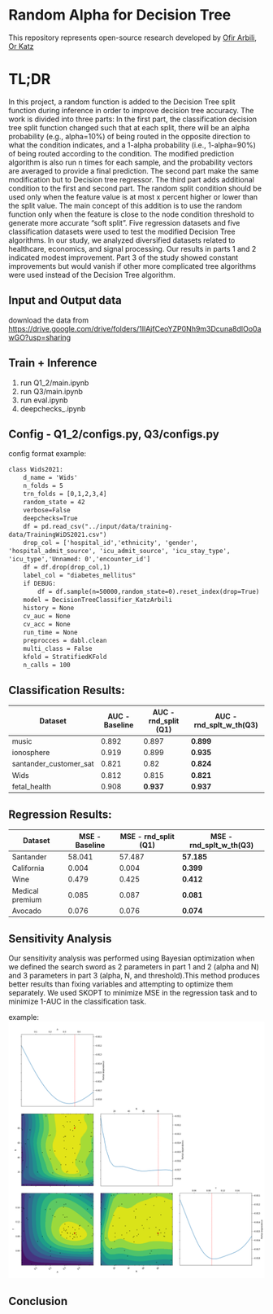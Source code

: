 # Random Alpha for Decision Tree
This repository represents open-source research developed by [Ofir Arbili](https://www.linkedin.com/in/ofir-arbili-82375179/?originalSubdomain=il/), [Or Katz](https://www.linkedin.com/in/or-katz-9ba885114/)

# TL;DR
In this project, a random function is added to the Decision Tree split function during inference in order to improve decision tree accuracy.
The work is divided into three parts:
In the first part, the classification decision tree split function changed such that at each split, there will be an alpha probability (e.g., alpha=10%) of being routed in the opposite direction to what the condition indicates, and a 1-alpha probability (i.e., 1-alpha=90%) of being routed according to the condition. The modified prediction algorithm is also run n times for each sample, and the probability vectors are averaged to provide a final prediction. The second part make the same modification but to Decision tree regressor.
The third part adds additional condition to the first and second part. The random split condition should be used only when the feature value is at most x percent higher or lower than the split value.  The main concept of this addition is to use the random function only when the feature is close to the node condition threshold to generate more accurate “soft split”.
Five regression datasets and five classification datasets were used to test the modified Decision Tree algorithms. In our study, we analyzed diversified datasets related to healthcare, economics, and signal processing. Our results in parts 1 and 2 indicated modest improvement. Part 3 of the study showed constant improvements but would vanish if other more complicated tree algorithms were used instead of the Decision Tree algorithm.

## Input and Output data
download the data from https://drive.google.com/drive/folders/1IlAjfCeoYZP0Nh9m3Dcuna8dIOo0awGO?usp=sharing

## Train + Inference
1. run Q1_2/main.ipynb
2. run Q3/main.ipynb
3. run eval.ipynb
4. deepchecks_.ipynb


## Config - Q1_2/configs.py, Q3/configs.py

config format example:
```` 
class Wids2021:
    d_name = 'Wids'
    n_folds = 5
    trn_folds = [0,1,2,3,4]
    random_state = 42
    verbose=False
    deepchecks=True
    df = pd.read_csv("../input/data/training-data/TrainingWiDS2021.csv")
    drop_col = ['hospital_id','ethnicity', 'gender', 'hospital_admit_source', 'icu_admit_source', 'icu_stay_type', 'icu_type','Unnamed: 0','encounter_id']
    df = df.drop(drop_col,1)
    label_col = "diabetes_mellitus"
    if DEBUG: 
        df = df.sample(n=50000,random_state=0).reset_index(drop=True)
    model = DecisionTreeClassifier_KatzArbili
    history = None
    cv_auc = None
    cv_acc = None
    run_time = None
    preprocces = dabl.clean
    multi_class = False
    kfold = StratifiedKFold
    n_calls = 100
```` 

## Classification Results:

| Dataset | AUC - Baseline | AUC - rnd_split (Q1) | AUC - rnd_splt_w_th(Q3) |
| --------------- | --------------- | --------------- | --------------- |
| music | 0.892 | 0.897 | **0.899** |
| ionosphere | 0.919| 0.899 |  **0.935** |
| santander_customer_sat | 0.821 | 0.82 | **0.824** |
| Wids | 0.812 | 0.815 | **0.821** |
| fetal_health | 0.908 | **0.937** |  **0.937** |

## Regression Results:

| Dataset |  MSE - Baseline |  MSE - rnd_split (Q1) |  MSE - rnd_splt_w_th(Q3) |
| --------------- | --------------- | --------------- | --------------- |
| Santander | 58.041 | 57.487 | **57.185** |
| California | 0.004 | 0.004 |  **0.399** |
| Wine | 0.479 | 0.425 | **0.412** |
| Medical premium | 0.085 | 0.087 | **0.081** |
| Avocado | 0.076 | 0.076 |  **0.074** |

## Sensitivity Analysis
Our sensitivity analysis was performed using Bayesian optimization when we defined the search sword as 2 parameters in part 1 and 2 (alpha and N) and 3 parameters in part 3 (alpha, N, and threshold).This method produces better results than fixing variables and attempting to optimize them separately. We used SKOPT to minimize MSE in the regression task and to minimize 1-AUC in the classification task.

example:
![alt text](https://github.com/OrKatz7/RandomAlpha/blob/main/docs/Wids_SA.png)

## Conclusion


